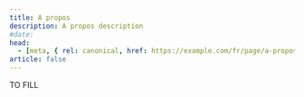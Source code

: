 ```yaml
---
title: A propos
description: A propos description
#date:
head:
  - [meta, { rel: canonical, href: https://example.com/fr/page/a-propos/ }]
article: false
---
```


TO FILL
